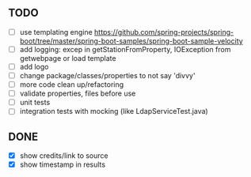 ## TODO

- [ ] use templating engine https://github.com/spring-projects/spring-boot/tree/master/spring-boot-samples/spring-boot-sample-velocity
- [ ] add logging: excep in getStationFromProperty, IOException from getwebpage or load template
- [ ] add logo
- [ ] change package/classes/properties to not say 'divvy'
- [ ] more code clean up/refactoring
- [ ] validate properties, files before use
- [ ] unit tests
- [ ] integration tests with mocking (like LdapServiceTest.java)

## DONE

- [x] show credits/link to source
- [x] show timestamp in results
